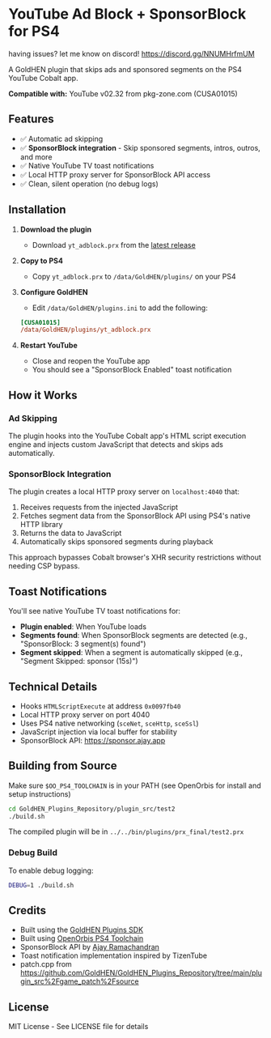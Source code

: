 # YouTube Ad Block + SponsorBlock for PS4

having issues? let me know on discord! https://discord.gg/NNUMHrfmUM

A GoldHEN plugin that skips ads and sponsored segments on the PS4 YouTube Cobalt app.

**Compatible with:** YouTube v02.32 from pkg-zone.com (CUSA01015)

## Features
- ✅ Automatic ad skipping
- ✅ **SponsorBlock integration** - Skip sponsored segments, intros, outros, and more
- ✅ Native YouTube TV toast notifications
- ✅ Local HTTP proxy server for SponsorBlock API access
- ✅ Clean, silent operation (no debug logs)

## Installation

1. **Download the plugin**
   - Download `yt_adblock.prx` from the [latest release](https://github.com/earthonion/yt_adskip_ps4/releases)

2. **Copy to PS4**
   - Copy `yt_adblock.prx` to `/data/GoldHEN/plugins/` on your PS4

3. **Configure GoldHEN**
   - Edit `/data/GoldHEN/plugins.ini` to add the following:
   ```ini
   [CUSA01015]
   /data/GoldHEN/plugins/yt_adblock.prx
   ```

4. **Restart YouTube**
   - Close and reopen the YouTube app
   - You should see a "SponsorBlock Enabled" toast notification

## How it Works

### Ad Skipping
The plugin hooks into the YouTube Cobalt app's HTML script execution engine and injects custom JavaScript that detects and skips ads automatically.

### SponsorBlock Integration
The plugin creates a local HTTP proxy server on `localhost:4040` that:
1. Receives requests from the injected JavaScript
2. Fetches segment data from the SponsorBlock API using PS4's native HTTP library
3. Returns the data to JavaScript
4. Automatically skips sponsored segments during playback

This approach bypasses Cobalt browser's XHR security restrictions without needing CSP bypass.

## Toast Notifications

You'll see native YouTube TV toast notifications for:
- **Plugin enabled**: When YouTube loads
- **Segments found**: When SponsorBlock segments are detected (e.g., "SponsorBlock: 3 segment(s) found")
- **Segment skipped**: When a segment is automatically skipped (e.g., "Segment Skipped: sponsor (15s)")

## Technical Details

- Hooks `HTMLScriptExecute` at address `0x0097fb40`
- Local HTTP proxy server on port 4040
- Uses PS4 native networking (`sceNet`, `sceHttp`, `sceSsl`)
- JavaScript injection via local buffer for stability
- SponsorBlock API: https://sponsor.ajay.app

## Building from Source

Make sure `$OO_PS4_TOOLCHAIN` is in your PATH (see OpenOrbis for install and setup instructions)

```bash
cd GoldHEN_Plugins_Repository/plugin_src/test2
./build.sh
```

The compiled plugin will be in `../../bin/plugins/prx_final/test2.prx`

### Debug Build

To enable debug logging:
```bash
DEBUG=1 ./build.sh
```

## Credits

- Built using the [GoldHEN Plugins SDK](https://github.com/GoldHEN/GoldHEN_Plugins_SDK)
- Built using [OpenOrbis PS4 Toolchain](https://github.com/OpenOrbis/OpenOrbis-PS4-Toolchain)
- SponsorBlock API by [Ajay Ramachandran](https://sponsor.ajay.app)
- Toast notification implementation inspired by TizenTube
- patch.cpp from https://github.com/GoldHEN/GoldHEN_Plugins_Repository/tree/main/plugin_src%2Fgame_patch%2Fsource
## License

MIT License - See LICENSE file for details

